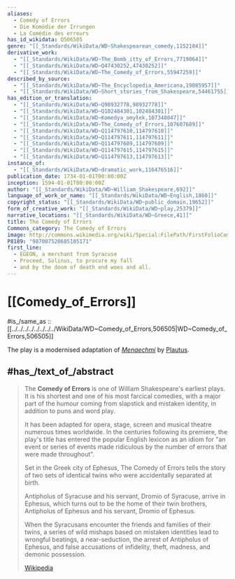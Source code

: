 ```yaml
---
aliases:
  - Comedy of Errors
  - Die Komödie der Irrungen
  - La Comédie des erreurs
has_id_wikidata: Q506505
genre: "[[_Standards/WikiData/WD~Shakespearean_comedy,1152184]]"
derivative_work:
  - "[[_Standards/WikiData/WD~The_Bomb_itty_of_Errors,7719064]]"
  - "[[_Standards/WikiData/WD~Q47430252,47430252]]"
  - "[[_Standards/WikiData/WD~The_Comedy_of_Errors,55947259]]"
described_by_source:
  - "[[_Standards/WikiData/WD~The_Encyclopedia_Americana,19085957]]"
  - "[[_Standards/WikiData/WD~Short_stories_from_Shakespeare,54461755]]"
has_edition_or_translation:
  - "[[_Standards/WikiData/WD~Q98932778,98932778]]"
  - "[[_Standards/WikiData/WD~Q102484301,102484301]]"
  - "[[_Standards/WikiData/WD~Komedya_omyłek,107348047]]"
  - "[[_Standards/WikiData/WD~The_Comedy_of_Errors,107607689]]"
  - "[[_Standards/WikiData/WD~Q114797610,114797610]]"
  - "[[_Standards/WikiData/WD~Q114797611,114797611]]"
  - "[[_Standards/WikiData/WD~Q114797609,114797609]]"
  - "[[_Standards/WikiData/WD~Q114797615,114797615]]"
  - "[[_Standards/WikiData/WD~Q114797613,114797613]]"
instance_of:
  - "[[_Standards/WikiData/WD~dramatic_work,116476516]]"
publication_date: 1734-01-01T00:00:00Z
inception: 1594-01-01T00:00:00Z
author: "[[_Standards/WikiData/WD~William_Shakespeare,692]]"
language_of_work_or_name: "[[_Standards/WikiData/WD~English,1860]]"
copyright_status: "[[_Standards/WikiData/WD~public_domain,19652]]"
form_of_creative_work: "[[_Standards/WikiData/WD~play,25379]]"
narrative_locations: "[[_Standards/WikiData/WD~Greece,41]]"
title: The Comedy of Errors
Commons_category: The Comedy of Errors
image: http://commons.wikimedia.org/wiki/Special:FilePath/FirstFolioComedy.jpg
P8189: "987007520685105171"
first_line:
  - EGEON, a merchant from Syracuse
  - Proceed, Solinus, to procure my fall
  - and by the doom of death end woes and all.
---
```


# [[Comedy_of_Errors]] 

#is_/same_as :: [[../../../../../../../../WikiData/WD~Comedy_of_Errors,506505|WD~Comedy_of_Errors,506505]] 

The play is a modernised adaptation of _[Menaechmi](https://en.wikipedia.org/wiki/Menaechmi "Menaechmi")_ by [Plautus](https://en.wikipedia.org/wiki/Plautus "Plautus"). 

## #has_/text_of_/abstract 

> The **Comedy of Errors** is one of William Shakespeare's earliest plays. 
> It is his shortest and one of his most farcical comedies, 
> with a major part of the humour coming from slapstick and mistaken identity, 
> in addition to puns and word play. 
> 
> It has been adapted for opera, stage, screen and musical theatre numerous times worldwide. 
> In the centuries following its premiere, the play's title has entered the popular English lexicon as an idiom for 
> "an event or series of events made ridiculous by the number of errors that were made throughout".
>
> Set in the Greek city of Ephesus, The Comedy of Errors tells the story of 
> two sets of identical twins who were accidentally separated at birth. 
> 
> Antipholus of Syracuse and his servant, Dromio of Syracuse, 
> arrive in Ephesus, which turns out to be the home of their twin brothers, 
> Antipholus of Ephesus and his servant, Dromio of Ephesus. 
> 
> When the Syracusans encounter the friends and families of their twins, 
> a series of wild mishaps based on mistaken identities lead to wrongful beatings, 
> a near-seduction, the arrest of Antipholus of Ephesus, 
> and false accusations of infidelity, theft, madness, and demonic possession.
>
> [Wikipedia](https://en.wikipedia.org/wiki/The%20Comedy%20of%20Errors) 

